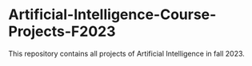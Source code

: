 # Artificial-Intelligence-Course-Projects-F2023
This repository contains all projects of Artificial Intelligence  in fall 2023.
